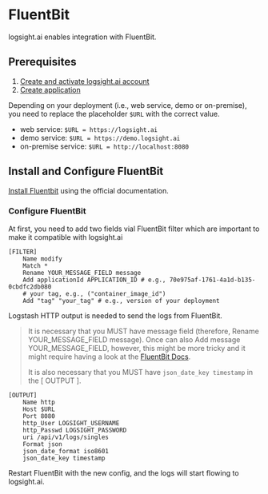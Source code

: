 # FluentBit

logsight.ai enables integration with FluentBit.

## Prerequisites
1. [Create and activate logsight.ai account](https://docs.logsight.ai/#/detect_incidents/using_the_rest_api?id=create-and-activate-user)
2. [Create application](https://docs.logsight.ai/#/detect_incidents/using_the_rest_api?id=create-application)

Depending on your deployment (i.e., web service, demo or on-premise), you need to replace the placeholder ```$URL``` 
with the correct value.

+ web service: ```$URL = https://logsight.ai``` 
+ demo service: ```$URL = https://demo.logsight.ai``` 
+ on-premise service: ```$URL = http://localhost:8080```

## Install and Configure FluentBit
[Install Fluentbit](https://docs.fluentbit.io/manual/installation/getting-started-with-fluent-bit) using the official documentation.

### Configure FluentBit
At first, you need to add two fields vial FluentBit filter which are important to make it compatible with logsight.ai
```
[FILTER]
    Name modify
    Match *
    Rename YOUR_MESSAGE_FIELD message
    Add applicationId APPLICATION_ID # e.g., 70e975af-1761-4a1d-b135-0cbdfc2db080
    # your tag, e.g., ("container_image_id")
    Add "tag" "your_tag" # e.g., version of your deployment
```

Logstash HTTP output is needed to send the logs from FluentBit. 

> It is necessary that you MUST have message field (therefore, Rename YOUR_MESSAGE_FIELD message). Once can also Add message YOUR_MESSAGE_FIELD, however, this might be more tricky and it might require having a look at the [FluentBit Docs](https://docs.fluentbit.io/manual/).
>
> It is also necessary that you MUST have `json_date_key timestamp` in the [ OUTPUT ].
> 
```
[OUTPUT]
    Name http
    Host $URL
    Port 8080
    http_User LOGSIGHT_USERNAME
    http_Passwd LOGSIGHT_PASSWORD
    uri /api/v1/logs/singles
    Format json
    json_date_format iso8601
    json_date_key timestamp
```


Restart FluentBit with the new config, and the logs will start flowing to logsight.ai.